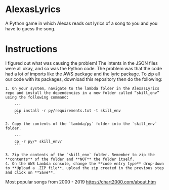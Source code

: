 # AlexasLyrics

A Python game in which Alexas reads out lyrics of a song to you and you have to guess the song.

# Instructions
I figured out what was causing the problem! The intents in the JSON files were all okay, and so was the Python code.
The problem was that the code had a lot of imports like the AWS package and the lyric package.
To zip all our code with its packages, download this repository then do the following:
    
    1. On your system, navigate to the lambda folder in the AlexasLyrics repo and install the dependencies in a new folder called “skill_env” using the following command:
    
        ```
        pip install -r py/requirements.txt -t skill_env
        ```
        
    2. Copy the contents of the `lambda/py` folder into the `skill_env` folder. 
    
        ```
        cp -r py/* skill_env/
        ```
    
    3. Zip the contents of the `skill_env` folder. Remember to zip the **contents** of the folder and **NOT** the folder itself.
    4. On the AWS Lambda console, change the **code entry type** drop-down to **Upload a .ZIP file**, upload the zip created in the previous step and click on **Save**.
   
   

Most popular songs from 2000 - 2019 https://chart2000.com/about.htm
